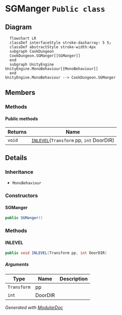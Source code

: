 # SGManger `Public class`

## Diagram
```mermaid
  flowchart LR
  classDef interfaceStyle stroke-dasharray: 5 5;
  classDef abstractStyle stroke-width:4px
  subgraph CookDungeon
  CookDungeon.SGManger[[SGManger]]
  end
  subgraph UnityEngine
UnityEngine.MonoBehaviour[[MonoBehaviour]]
  end
UnityEngine.MonoBehaviour --> CookDungeon.SGManger
```

## Members
### Methods
#### Public  methods
| Returns | Name |
| --- | --- |
| `void` | [`INLEVEL`](#inlevel)(`Transform` pp, `int` DoorDIR) |

## Details
### Inheritance
 - `MonoBehaviour`

### Constructors
#### SGManger
```csharp
public SGManger()
```

### Methods
#### INLEVEL
```csharp
public void INLEVEL(Transform pp, int DoorDIR)
```
##### Arguments
| Type | Name | Description |
| --- | --- | --- |
| `Transform` | pp |   |
| `int` | DoorDIR |   |

*Generated with* [*ModularDoc*](https://github.com/hailstorm75/ModularDoc)
